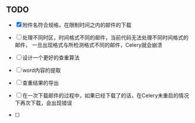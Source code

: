 ## TODO
-[x] 附件名符合规格，在限制时间之内的邮件的下载

-[ ] 处理不同时区，时间格式不同的邮件，当前代码无法处理不同时间格式的邮件，
一旦出现格式与所检测格式不同的邮件，Celery就会崩溃

-[ ] 设计一个更好的查重算法

-[ ] word内容的提取

-[ ] 查重结果的导出

-[ ] 在一次下载邮件的过程中，如果已经下载了的话，在Celery未重启的情况下再次下载，会出现错误

-[ ]